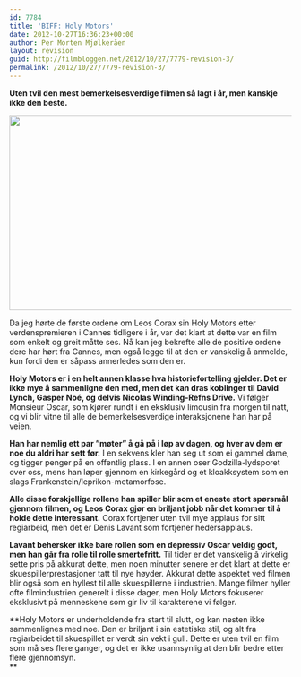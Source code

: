 ```yaml
---
id: 7784
title: 'BIFF: Holy Motors'
date: 2012-10-27T16:36:23+00:00
author: Per Morten Mjølkeråen
layout: revision
guid: http://filmbloggen.net/2012/10/27/7779-revision-3/
permalink: /2012/10/27/7779-revision-3/
---
```

**Uten tvil den mest bemerkelsesverdige filmen så lagt i år, men kanskje ikke den beste.** 

<a href="http://filmbloggen.net/?attachment_id=7780" rel="attachment wp-att-7780"><img src="http://filmbloggen.net/wp-content/uploads//2012/10/holy-motors-21-620x348.jpg" alt="" width="620" height="348" class="alignnone size-large wp-image-7780" /></a>

Da jeg hørte de første ordene om Leos Corax sin Holy Motors etter verdenspremieren i Cannes tidligere i år, var det klart at dette var en film som enkelt og greit måtte ses. Nå kan jeg bekrefte alle de positive ordene dere har hørt fra Cannes, men også legge til at den er vanskelig å anmelde, kun fordi den er såpass annerledes som den er. 

**Holy Motors er i en helt annen klasse hva historiefortelling gjelder. Det er ikke mye å sammenligne den med, men det kan dras koblinger til David Lynch, Gasper Noé, og delvis Nicolas Winding-Refns Drive.** Vi følger Monsieur Oscar, som kjører rundt i en eksklusiv limousin fra morgen til natt, og vi blir vitne til alle de bemerkelsesverdige interaksjonene han har på veien. 

**Han har nemlig ett par ”møter” å gå på i løp av dagen, og hver av dem er noe du aldri har sett før.** I en sekvens kler han seg ut som ei gammel dame, og tigger penger på en offentlig plass. I en annen oser Godzilla-lydsporet over oss, mens han løper gjennom en kirkegård og et kloakksystem som en slags Frankenstein/leprikon-metamorfose. 

**Alle disse forskjellige rollene han spiller blir som et eneste stort spørsmål gjennom filmen, og Leos Corax gjør en briljant jobb når det kommer til å holde dette interessant.** Corax fortjener uten tvil mye applaus for sitt regiarbeid, men det er Denis Lavant som fortjener hedersapplaus. 

**Lavant behersker ikke bare rollen som en depressiv Oscar veldig godt, men han går fra rolle til rolle smertefritt.** Til tider er det vanskelig å virkelig sette pris på akkurat dette, men noen minutter senere er det klart at dette er skuespillerprestasjoner tatt til nye høyder. Akkurat dette aspektet ved filmen blir også som en hyllest til alle skuespillerne i industrien. Mange filmer hyller ofte filmindustrien generelt i disse dager, men Holy Motors fokuserer eksklusivt på menneskene som gir liv til karakterene vi følger. 

**Holy Motors er underholdende fra start til slutt, og kan nesten ikke sammenlignes med noe. Den er briljant i sin estetiske stil, og alt fra regiarbeidet til skuespillet er verdt sin vekt i gull. Dette er uten tvil en film som må ses flere ganger, og det er ikke usannsynlig at den blir bedre etter flere gjennomsyn.  
**